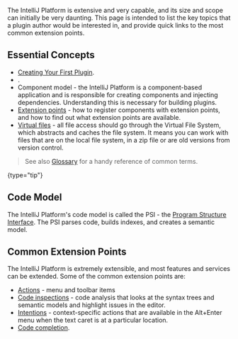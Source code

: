 [//]: # (title: Key Topics)

<!-- Copyright 2000-2022 JetBrains s.r.o. and other contributors. Use of this source code is governed by the Apache 2.0 license that can be found in the LICENSE file. -->

The IntelliJ Platform is extensive and very capable, and its size and scope can initially be very daunting.
This page is intended to list the key topics that a plugin author would be interested in, and provide quick links to the most common extension points.

## Essential Concepts

- [Creating Your First Plugin](getting_started.md).
- [](testing_plugins.md).
- Component model - the IntelliJ Platform is a component-based application and is responsible for creating components and injecting dependencies.
  Understanding this is necessary for building plugins.
- [Extension points](plugin_extensions.md) - how to register components with extension points, and how to find out what extension points are available.
- [Virtual files](virtual_file.md) - all file access should go through the Virtual File System, which abstracts and caches the file system.
  It means you can work with files that are on the local file system, in a zip file or are old versions from version control.

> See also [Glossary](glossary.md) for a handy reference of common terms.
>
{type="tip"}

## Code Model

The IntelliJ Platform's code model is called the PSI - the [Program Structure Interface](psi.md).
The PSI parses code, builds indexes, and creates a semantic model.

## Common Extension Points

The IntelliJ Platform is extremely extensible, and most features and services can be extended.
Some of the common extension points are:

* [Actions](basic_action_system.md) - menu and toolbar items
* [Code inspections](code_inspections.md) - code analysis that looks at the syntax trees and semantic models and highlight issues in the editor.
* [Intentions](code_intentions.md) - context-specific actions that are available in the <shortcut>Alt+Enter</shortcut> menu when the text caret is at a particular location.
* [Code completion](code_completion.md).
